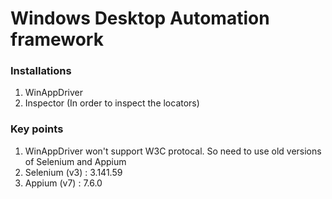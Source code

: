 # Windows Desktop Automation framework

### Installations
1. WinAppDriver
2. Inspector (In order to inspect the locators)

### Key points
1. WinAppDriver won't support W3C protocal. So need to use old versions of Selenium and Appium
2. Selenium (v3) : 3.141.59
3. Appium (v7) : 7.6.0
